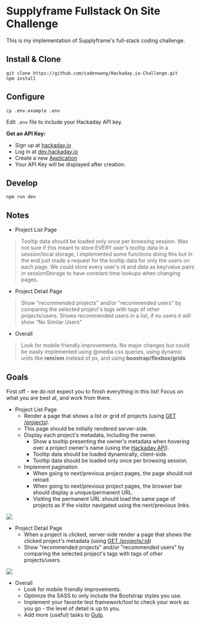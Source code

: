 # Supplyframe Fullstack On Site Challenge
This is my implementation of Supplyframe's full-stack coding challenge.

## Install & Clone

```
git clone https://github.com/cadenwang/Hackaday.io-Challenge.git
npm install
```

## Configure

```
cp .env.example .env
```

Edit `.env` file to include your Hackaday API key.

**Get an API Key:**
- Sign up at [hackaday.io](https://hackaday.io/)
- Log in at [dev.hackaday.io](https://dev.hackaday.io/)
- Create a new [Application](https://dev.hackaday.io/applications)
- Your API Key will be displayed after creation.

## Develop

```
npm run dev
```

## Notes
- Project List Page
> Tooltip data should be loaded only once per browsing session.
    Was not sure if this meant to store EVERY user's tooltip data in a session/local storage, I implemented some functions doing this but in the end just made a request for the tooltip data for only the users on each page. We could store every user's id and data as key/value pairs in sessionStorage to have constant time lookups when changing pages. 

- Project Detail Page
>Show "recommended projects" and/or "recommended users" by comparing the selected project's tags with tags of other projects/users.
    Shows recommended users in a list, if no users it will show "No Similar Users"

- Overall
> Look for mobile friendly improvements.
    No major changes but could be easily implemented using @media css queries, using dynamic units like **rem/em** instead of px, and using **boostrap/flexbox/grids**

## Goals

First off - we do not expect you to finish everything in this list! Focus on what you are best at, and work from there.

- Project List Page
    - Render a page that shows a list or grid of projects (using [GET /projects](https://dev.hackaday.io/doc/api/get-projects)).
    - This page should be initially rendered server-side.
    - Display each project's metadata, including the owner.
        - Show a tooltip presenting the owner's metadata when hovering over a project owner's name (using the [Hackaday API](https://dev.hackaday.io)).
        - Tooltip data should be loaded dynamically, client-side.
        - Tooltip data should be loaded only once per browsing session.
    - Implement pagination
        - When going to next/previous project pages, the page should not reload.
        - When going to next/previous project pages, the browser bar should display a unique/permanent URL.
        - Visiting the permanent URL should load the same page of projects as if the visitor navigated using the next/previous links.

![](pagination.gif)   

- Project Detail Page
    - When a project is clicked, server-side render a page that shows the clicked project's metadata (using [GET /projects/:id](https://dev.hackaday.io/doc/api/get-projects))
    - Show "recommended projects" and/or "recommended users" by comparing the selected project's tags with tags of other projects/users.

![](project-page.gif)

- Overall
    - Look for mobile friendly improvements.
    - Optimize the SASS to only include the Bootstrap styles you use.
    - Implement your favorite test framework/tool to check your work as you go - the level of detail is up to you.
    - Add more (useful) tasks to [Gulp](https://gulpjs.com/).
